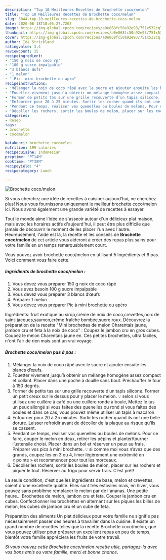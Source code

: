 ```yaml
---
description: "Top 10 Meilleures Recettes de Brochette coco/melon"
title: "Top 10 Meilleures Recettes de Brochette coco/melon"
slug: 3044-top-10-meilleures-recettes-de-brochette-coco-melon
date: 2020-08-18T18:06:27.720Z
image: https://img-global.cpcdn.com/recipes/a0e868fc50a92e93/751x532cq70/brochette-cocomelon-photo-principale-de-la-recette.jpg
thumbnail: https://img-global.cpcdn.com/recipes/a0e868fc50a92e93/751x532cq70/brochette-cocomelon-photo-principale-de-la-recette.jpg
cover: https://img-global.cpcdn.com/recipes/a0e868fc50a92e93/751x532cq70/brochette-cocomelon-photo-principale-de-la-recette.jpg
author: Ida Strickland
ratingvalue: 3.4
reviewcount: 15
recipeingredient:
- "150 g noix de coco rp"
- "100 g sucre impalpable"
- "3 blancs dufs"
- "1 melon"
- " Pic  mini brochette ou apro"
recipeinstructions:
- "Mélanger la noix de coco râpé avec le sucre et ajouter ensuite les blancs d’œufs."
- "Fouetter vivement jusqu’à obtenir un mélange homogène assez compact et collant. Placer dans une poche à douille sans bout. Préchauffer le four à 150 degrés."
- "Former de petits tas sur une grille recouverte d’un tapis silicone. Former un petit creux sur le dessus pour y placer le melon. 💡 selon si vous utilisez une cuillère à café ou une cuillère ronde à boule, Mettez le tas un peux allongé si vous faites des quenelles ou rond si vous faites des boules et dans ce cas, vous pouvez même utiliser un tapis à macaron."
- "Enfourner pour 20 à 25 minutes. Sortir les rocher quand ils ont une belle dorure. Laisser refroidir avant de décoller de la plaque au risque qu’ils se cassent."
- "Pendant ce temps, réaliser vos quenelles ou boules de melons. Pour ce faire, couper le melon en deux, retirer les pépins et planter/tourner l’ustensile choisi. Placer dans un bol et réserver un peux au frais. Préparer vos pics à mini brochette. 💡 si comme moi vous n’avez que des grands, coupez les en 3 ou 4, limer légèrement une extrémité en « pointe » et recommencer pour tout les morceaux."
- "Décoller les rochers, sortir les boules de melon, placer sur les rochers et piquer le tout. Réserver au frigo pour servir frais. C’est prêt!"
categories:
- Resep
tags:
- brochette
- cocomelon

katakunci: brochette cocomelon 
nutrition: 199 calories
recipecuisine: Indonesian
preptime: "PT14M"
cooktime: "PT38M"
recipeyield: "4"
recipecategory: Lunch

---
```



![Brochette coco/melon](https://img-global.cpcdn.com/recipes/a0e868fc50a92e93/751x532cq70/brochette-cocomelon-photo-principale-de-la-recette.jpg)

Si vous cherchez une idée de recettes à cuisiner aujourd'hui, ne cherchez plus! Nous vous fournissons uniquement le meilleur brochette coco/melon ici. Nous avons également une grande variété de recettes à essayer.

Tout le monde aime l'idée de s'asseoir autour d'un délicieux plat maison, mais avec les horaires actifs d'aujourd'hui, il peut être plus difficile que jamais de découvrir le moment de les placer l'un avec l'autre. Heureusement, l'aide est là, la recette et les conseils de <strong> Brochette coco/melon </strong> de cet article vous aideront à créer des repas plus sains pour votre famille en un temps remarquablement court.

<!--inarticleads1-->

Vous pouvez avoir brochette coco/melon en utilisant 5 Ingrédients et 6 pas. Voici comment vous faire cette.

##### Ingrédients de brochette coco/melon :

1. Vous devez vous préparer 150 g noix de coco râpé
1. Vous avez besoin 100 g sucre impalpable
1. Vous devez vous préparer 3 blancs d’œufs
1. Préparer 1 melon
1. Vous devez vous préparer  Pic à mini brochette ou apéro


Ingrédients: fruit exotique au sirop,crème de noix de coco,crevettes,noix de saint-jacques,saumon,crème fraîche bombée,sucre roux. Découvrez la préparation de la recette &#34;Mini brochettes de melon Charentais jaune, jambon cru et feta à la noix de coco&#34; : Coupez le jambon cru en gros cubes. Coupez le melon Charentais jaune en. Ces petites brochettes, ultra faciles, n&#39;ont l&#39;air de rien mais sont un vrai voyage. 

<!--inarticleads2-->

##### Brochette coco/melon pas à pas :

1. Mélanger la noix de coco râpé avec le sucre et ajouter ensuite les blancs d’œufs.
1. Fouetter vivement jusqu’à obtenir un mélange homogène assez compact et collant. Placer dans une poche à douille sans bout. Préchauffer le four à 150 degrés.
1. Former de petits tas sur une grille recouverte d’un tapis silicone. Former un petit creux sur le dessus pour y placer le melon. 💡 selon si vous utilisez une cuillère à café ou une cuillère ronde à boule, Mettez le tas un peux allongé si vous faites des quenelles ou rond si vous faites des boules et dans ce cas, vous pouvez même utiliser un tapis à macaron.
1. Enfourner pour 20 à 25 minutes. Sortir les rocher quand ils ont une belle dorure. Laisser refroidir avant de décoller de la plaque au risque qu’ils se cassent.
1. Pendant ce temps, réaliser vos quenelles ou boules de melons. Pour ce faire, couper le melon en deux, retirer les pépins et planter/tourner l’ustensile choisi. Placer dans un bol et réserver un peux au frais. Préparer vos pics à mini brochette. 💡 si comme moi vous n’avez que des grands, coupez les en 3 ou 4, limer légèrement une extrémité en « pointe » et recommencer pour tout les morceaux.
1. Décoller les rochers, sortir les boules de melon, placer sur les rochers et piquer le tout. Réserver au frigo pour servir frais. C’est prêt!


La seule condition, c&#39;est que les ingrédients de base, melon et crevettes, soient d&#39;une excellente qualité. Elles sont très estivales mais, en hiver, vous pouvez sans problème remplacer le melon par de l&#39;ananas. Une petite heure… Brochettes de melon, jambon cru et feta. Couper le jambon cru en cubes. Confectionner les brochettes en alternant sur les piques les billes de melon, les cubes de jambon cru et un cube de feta. 

<!--inarticleads1-->

<p>
Préparation des aliments Un plat délicieux pour votre famille ne signifie pas nécessairement passer des heures à travailler dans la cuisine. Il existe un grand nombre de recettes telles que la recette Brochette coco/melon, que vous pouvez utiliser pour préparer un excellent repas en peu de temps, bientôt votre famille appréciera les fruits de votre travail.
</p>

<p>
<i>Si vous trouvez cette Brochette coco/melon recette utile, partagez-la avec vos bons amis ou votre famille, merci et bonne chance.</i>
</p>
